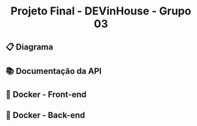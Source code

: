 <div align="center"><h1>Projeto Final - DEVinHouse - Grupo 03</h1></div>

## :clipboard: Diagrama

## :books: Documentação da API

## :whale: Docker - Front-end

## :whale2: Docker - Back-end
